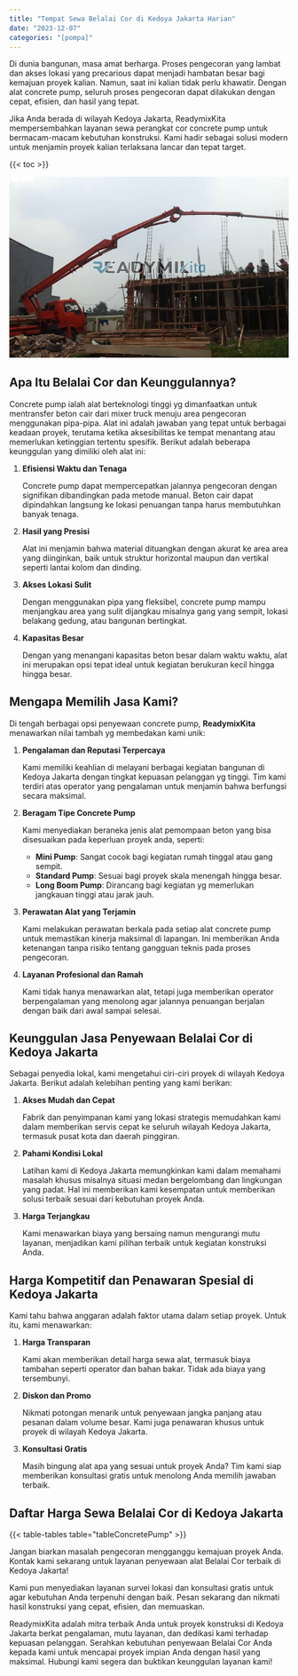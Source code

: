 ```yaml
---
title: "Tempat Sewa Belalai Cor di Kedoya Jakarta Harian"
date: "2023-12-07"
categories: "[pompa]"
---
```


Di dunia bangunan, masa amat berharga. Proses pengecoran yang lambat dan akses lokasi yang precarious dapat menjadi hambatan besar bagi kemajuan proyek kalian. Namun, saat ini kalian tidak perlu khawatir. Dengan alat concrete pump, seluruh proses pengecoran dapat dilakukan dengan cepat, efisien, dan hasil yang tepat.

Jika Anda berada di wilayah Kedoya Jakarta, ReadymixKita mempersembahkan layanan sewa perangkat cor concrete pump untuk bermacam-macam kebutuhan konstruksi. Kami hadir sebagai solusi modern untuk menjamin proyek kalian terlaksana lancar dan tepat target.

{{< toc >}}

![Tempat Sewa Belalai Cor di Kedoya Jakarta Harian](/images/pompa/sewa-pompa-19.jpg)

## Apa Itu Belalai Cor dan Keunggulannya?

Concrete pump ialah alat berteknologi tinggi yg dimanfaatkan untuk mentransfer beton cair dari mixer truck menuju area pengecoran menggunakan pipa-pipa. Alat ini adalah jawaban yang tepat untuk berbagai keadaan proyek, terutama ketika aksesibilitas ke tempat menantang atau memerlukan ketinggian tertentu spesifik. Berikut adalah beberapa keunggulan yang dimiliki oleh alat ini:

1. **Efisiensi Waktu dan Tenaga**

   Concrete pump dapat mempercepatkan jalannya pengecoran dengan signifikan dibandingkan pada metode manual. Beton cair dapat dipindahkan langsung ke lokasi penuangan tanpa harus membutuhkan banyak tenaga.

2. **Hasil yang Presisi**

   Alat ini menjamin bahwa material dituangkan dengan akurat ke area area yang diinginkan, baik untuk struktur horizontal maupun dan vertikal seperti lantai kolom dan dinding.

3. **Akses Lokasi Sulit**

   Dengan menggunakan pipa yang fleksibel, concrete pump mampu menjangkau area yang sulit dijangkau misalnya gang yang sempit, lokasi belakang gedung, atau bangunan bertingkat.

4. **Kapasitas Besar**

   Dengan yang menangani kapasitas beton besar dalam waktu waktu, alat ini merupakan opsi tepat ideal untuk kegiatan berukuran kecil hingga hingga besar.

## Mengapa Memilih Jasa Kami?

Di tengah berbagai opsi penyewaan concrete pump, **ReadymixKita** menawarkan nilai tambah yg membedakan kami unik:

1. **Pengalaman dan Reputasi Terpercaya**

   Kami memiliki keahlian di melayani berbagai kegiatan bangunan di Kedoya Jakarta dengan tingkat kepuasan pelanggan yg tinggi. Tim kami terdiri atas operator yang pengalaman untuk menjamin bahwa berfungsi secara maksimal.

2. **Beragam Tipe Concrete Pump**

   Kami menyediakan beraneka jenis alat pemompaan beton yang bisa disesuaikan pada keperluan proyek anda, seperti:
   - **Mini Pump**: Sangat cocok bagi kegiatan rumah tinggal atau gang sempit.
   - **Standard Pump**: Sesuai bagi proyek skala menengah hingga besar.
   - **Long Boom Pump**: Dirancang bagi kegiatan yg memerlukan jangkauan tinggi atau jarak jauh.

3. **Perawatan Alat yang Terjamin**

   Kami melakukan perawatan berkala pada setiap alat concrete pump untuk memastikan kinerja maksimal di lapangan. Ini memberikan Anda ketenangan tanpa risiko tentang gangguan teknis pada proses pengecoran.

4. **Layanan Profesional dan Ramah**

   Kami tidak hanya menawarkan alat, tetapi juga memberikan operator berpengalaman yang menolong agar jalannya penuangan berjalan dengan baik dari awal sampai selesai.

## Keunggulan Jasa Penyewaan Belalai Cor di Kedoya Jakarta

Sebagai penyedia lokal, kami mengetahui ciri-ciri proyek di wilayah Kedoya Jakarta. Berikut adalah kelebihan penting yang kami berikan:

1. **Akses Mudah dan Cepat**

   Fabrik dan penyimpanan kami yang lokasi strategis memudahkan kami dalam memberikan servis cepat ke seluruh wilayah Kedoya Jakarta, termasuk pusat kota dan daerah pinggiran.

2. **Pahami Kondisi Lokal**

   Latihan kami di Kedoya Jakarta memungkinkan kami dalam memahami masalah khusus misalnya situasi medan bergelombang dan lingkungan yang padat. Hal ini memberikan kami kesempatan untuk memberikan solusi terbaik sesuai dari kebutuhan proyek Anda.

3. **Harga Terjangkau**

   Kami menawarkan biaya yang bersaing namun mengurangi mutu layanan, menjadikan kami pilihan terbaik untuk kegiatan konstruksi Anda.

## Harga Kompetitif dan Penawaran Spesial di Kedoya Jakarta

Kami tahu bahwa anggaran adalah faktor utama dalam setiap proyek. Untuk itu, kami menawarkan:

1. **Harga Transparan**

   Kami akan memberikan detail harga sewa alat, termasuk biaya tambahan seperti operator dan bahan bakar. Tidak ada biaya yang tersembunyi.

2. **Diskon dan Promo**

   Nikmati potongan menarik untuk penyewaan jangka panjang atau pesanan dalam volume besar. Kami juga penawaran khusus untuk proyek di wilayah Kedoya Jakarta.

3. **Konsultasi Gratis**

   Masih bingung alat apa yang sesuai untuk proyek Anda? Tim kami siap memberikan konsultasi gratis untuk menolong Anda memilih jawaban terbaik.

## Daftar Harga Sewa Belalai Cor di Kedoya Jakarta

{{< table-tables table="tableConcretePump" >}}

Jangan biarkan masalah pengecoran mengganggu kemajuan proyek Anda. Kontak kami sekarang untuk layanan penyewaan alat Belalai Cor terbaik di Kedoya Jakarta!

Kami pun menyediakan layanan survei lokasi dan konsultasi gratis untuk agar kebutuhan Anda terpenuhi dengan baik. Pesan sekarang dan nikmati hasil konstruksi yang cepat, efisien, dan memuaskan.

ReadymixKita adalah mitra terbaik Anda untuk proyek konstruksi di Kedoya Jakarta berkat pengalaman, mutu layanan, dan dedikasi kami terhadap kepuasan pelanggan. Serahkan kebutuhan penyewaan Belalai Cor Anda kepada kami untuk mencapai proyek impian Anda dengan hasil yang maksimal. Hubungi kami segera dan buktikan keunggulan layanan kami!